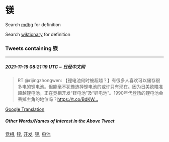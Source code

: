 # 镁

Search [mdbg](https://www.mdbg.net/chinese/dictionary?page=worddict&wdrst=0&wdqb=镁) for definition

Search [wiktionary](https://en.wiktionary.org/wiki/镁) for definition

### Tweets containing 镁

___
##### 2021-11-19 08:21:19 UTC ~ 日经中文网
> RT @rijingzhongwen: 【锂电池何时被超越？】有很多人喜欢可以储存很多电的锂电池。但能毫不犹豫选择锂电池的或许只有现在。因为日美欧瞄准超越锂电池，正在竞相开发“镁电池”及“锌电池”。1990年代登场的锂电池会丢掉主角的地位吗？https://t.co/BdKW…

[Google Translation](https://translate.google.com/?hi=en&tab=TT&sl=zh-CN&tl=en&op=translate&text=RT+%40rijingzhongwen%3A+%E3%80%90%E9%94%82%E7%94%B5%E6%B1%A0%E4%BD%95%E6%97%B6%E8%A2%AB%E8%B6%85%E8%B6%8A%EF%BC%9F%E3%80%91%E6%9C%89%E5%BE%88%E5%A4%9A%E4%BA%BA%E5%96%9C%E6%AC%A2%E5%8F%AF%E4%BB%A5%E5%82%A8%E5%AD%98%E5%BE%88%E5%A4%9A%E7%94%B5%E7%9A%84%E9%94%82%E7%94%B5%E6%B1%A0%E3%80%82%E4%BD%86%E8%83%BD%E6%AF%AB%E4%B8%8D%E7%8A%B9%E8%B1%AB%E9%80%89%E6%8B%A9%E9%94%82%E7%94%B5%E6%B1%A0%E7%9A%84%E6%88%96%E8%AE%B8%E5%8F%AA%E6%9C%89%E7%8E%B0%E5%9C%A8%E3%80%82%E5%9B%A0%E4%B8%BA%E6%97%A5%E7%BE%8E%E6%AC%A7%E7%9E%84%E5%87%86%E8%B6%85%E8%B6%8A%E9%94%82%E7%94%B5%E6%B1%A0%EF%BC%8C%E6%AD%A3%E5%9C%A8%E7%AB%9E%E7%9B%B8%E5%BC%80%E5%8F%91%E2%80%9C%E9%95%81%E7%94%B5%E6%B1%A0%E2%80%9D%E5%8F%8A%E2%80%9C%E9%94%8C%E7%94%B5%E6%B1%A0%E2%80%9D%E3%80%821990%E5%B9%B4%E4%BB%A3%E7%99%BB%E5%9C%BA%E7%9A%84%E9%94%82%E7%94%B5%E6%B1%A0%E4%BC%9A%E4%B8%A2%E6%8E%89%E4%B8%BB%E8%A7%92%E7%9A%84%E5%9C%B0%E4%BD%8D%E5%90%97%EF%BC%9Fhttps%3A%2F%2Ft.co%2FBdKW%E2%80%A6)
##### Other Words/Names of Interest in the Above Tweet
[竞相](竞相.md), [锌](锌.md), [开发](开发.md), [锂](锂.md), [电池](电池.md)
